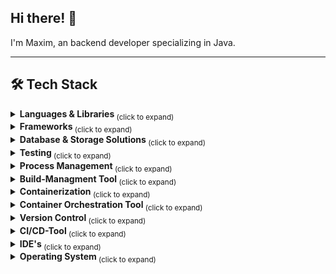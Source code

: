 ## Hi there! 👋
I'm Maxim, an backend developer specializing in Java.
___
<h2>🛠️ Tech Stack</h2>
<details>
  <summary><strong> Languages & Libraries </strong> <sub> (click to expand) </sub></summary>
  <br>

  ![Java Badge](https://img.shields.io/badge/java-%23ED8B00.svg?style=for-the-badge&logo=openjdk&logoColor=white) 
  ![Kotlin Badge](https://img.shields.io/badge/kotlin-%237F52FF.svg?style=for-the-badge&logo=kotlin&logoColor=white) 
  ![Python Badge](https://img.shields.io/badge/python-3670A0?style=for-the-badge&logo=python&logoColor=ffdd54) 
  ![JavaScript Badge](https://img.shields.io/badge/javascript-%23323330.svg?style=for-the-badge&logo=javascript&logoColor=%23F7DF1E)
  
  <br>
</details>
<details>
  <summary><strong> Frameworks </strong> <sub> (click to expand) </sub></summary>
  
  ###### Java
> ![Spring Badge](https://img.shields.io/badge/spring-%236DB33F.svg?style=for-the-badge&logo=spring&logoColor=white)
> ![OSGI Badge](https://img.shields.io/badge/OSGI-3B4252?style=for-the-badge&logo=OSGI&logoColor=5E81AC)
  
  ###### Python
> ![FastAPI Badge](https://img.shields.io/badge/FastAPI-005571?style=for-the-badge&logo=fastapi)

  ###### ORM
> ![Hibernate](https://img.shields.io/badge/Hibernate-59666C?style=for-the-badge&logo=Hibernate&logoColor=white)
  
</details>
<details>
  <summary><strong> Database & Storage Solutions </strong> <sub> (click to expand) </sub></summary>
  <br>
  
![PostgreSQL Badge](https://img.shields.io/badge/postgres-%23316192.svg?style=for-the-badge&logo=postgresql&logoColor=white)
![MySQL Badge](https://img.shields.io/badge/mysql-4479A1.svg?style=for-the-badge&logo=mysql&logoColor=white)
![SQLite Badge](https://img.shields.io/badge/sqlite-%2307405e.svg?style=for-the-badge&logo=sqlite&logoColor=white)

<br>
</details>
<details>
  <summary><strong> Testing </strong> <sub> (click to expand) </sub></summary>
  <br>
    
![JUnit 5 Badge](https://img.shields.io/badge/JUnit%205-3B4252?style=for-the-badge&logo=junit5&logoColor=8FBCBB)
![Pytest Badge](https://img.shields.io/badge/Pytest-3B4252?style=for-the-badge&logo=pytest&logoColor=88C0D0)
![Selenium Badge](https://img.shields.io/badge/Selenium-3B4252?style=for-the-badge&logo=selenium&logoColor=81A1C1)
![Postman Badge](https://img.shields.io/badge/Postman-3B4252?style=for-the-badge&logo=postman&logoColor=D08770)

<br>
</details>
<details>
  <summary><strong> Process Management </strong> <sub> (click to expand) </sub></summary>
  <br>
  
  ###### Project Managment
  > ![Jira Badge](https://img.shields.io/badge/jira-%230A0FFF.svg?style=for-the-badge&logo=jira&logoColor=white)
  
  ###### Documentation
  > ![Confluence](https://img.shields.io/badge/confluence-%23172BF4.svg?style=for-the-badge&logo=confluence&logoColor=white)

<br>
</details>
<details>
  <summary><strong> Build-Managment Tool </strong> <sub> (click to expand) </sub></summary>
  <br>
    
![Gradle Badge](https://img.shields.io/badge/Gradle-3B4252?style=for-the-badge&logo=gradle&logoColor=A3BE8C)
![Apache Maven](https://img.shields.io/badge/Apache%20Maven-C71A36?style=for-the-badge&logo=Apache%20Maven&logoColor=white)

<br>
</details>
<details>
  <summary><strong> Containerization </strong> <sub> (click to expand) </sub></summary>
  <br>
    
![Docker](https://img.shields.io/badge/docker-%230db7ed.svg?style=for-the-badge&logo=docker&logoColor=white)

<br>
</details>
<details>
  <summary><strong> Container Orchestration Tool </strong> <sub> (click to expand) </sub></summary>
  <br>
    
![Kubernetes](https://img.shields.io/badge/kubernetes-%23326ce5.svg?style=for-the-badge&logo=kubernetes&logoColor=white)

<br>
</details>
<details>
  <summary><strong> Version Control </strong> <sub> (click to expand) </sub></summary>
  <br>
    
![Git](https://img.shields.io/badge/git-%23F05033.svg?style=for-the-badge&logo=git&logoColor=white) 
![Apache Subversion](https://img.shields.io/badge/subversion-%23809CC9.svg?style=for-the-badge&logo=subversion&logoColor=white)

<br>
</details>
<details>
  <summary><strong> CI/CD-Tool </strong> <sub> (click to expand) </sub></summary>
  <br>

###### Version Control
> ![Git](https://img.shields.io/badge/git-%23F05033.svg?style=for-the-badge&logo=git&logoColor=white)
> ![Apache Subversion](https://img.shields.io/badge/subversion-%23809CC9.svg?style=for-the-badge&logo=subversion&logoColor=white)

###### Containerization
> ![Docker](https://img.shields.io/badge/docker-%230db7ed.svg?style=for-the-badge&logo=docker&logoColor=white)

###### Container Orchestration Tool
> ![Kubernetes](https://img.shields.io/badge/kubernetes-%23326ce5.svg?style=for-the-badge&logo=kubernetes&logoColor=white)

![Jenkins](https://img.shields.io/badge/jenkins-%232C5263.svg?style=for-the-badge&logo=jenkins&logoColor=white)

<br>
</details>
<details>
  <summary><strong> IDE's </strong> <sub> (click to expand) </sub></summary>
  <br>
    
![IntelliJ IDEA](https://img.shields.io/badge/IntelliJIDEA-000000.svg?style=for-the-badge&logo=intellij-idea&logoColor=white) 
![NetBeans IDE](https://img.shields.io/badge/NetBeansIDE-1B6AC6.svg?style=for-the-badge&logo=apache-netbeans-ide&logoColor=white) 
![Eclipse](https://img.shields.io/badge/Eclipse-FE7A16.svg?style=for-the-badge&logo=Eclipse&logoColor=white) 
![Jupyter Notebook](https://img.shields.io/badge/jupyter-%23FA0F00.svg?style=for-the-badge&logo=jupyter&logoColor=white) 
![Visual Studio Code](https://img.shields.io/badge/Visual%20Studio%20Code-0078d7.svg?style=for-the-badge&logo=visual-studio-code&logoColor=white)

<br>
</details>
<details>
  <summary><strong> Operating System </strong> <sub> (click to expand) </sub></summary>
  <br>

![Linux](https://img.shields.io/badge/Linux-FCC624?style=for-the-badge&logo=linux&logoColor=black)
![Windows](https://img.shields.io/badge/Windows-0078D6?style=for-the-badge&logo=windows&logoColor=white)
![Android](https://img.shields.io/badge/Android-3DDC84?style=for-the-badge&logo=android&logoColor=white)

<br>
</details>
<!--
**maxshushanikov/maxshushanikov** is a ✨ _special_ ✨ repository because its `README.md` (this file) appears on your GitHub profile.

Here are some ideas to get you started:

- 🔭 I’m currently working on ...
- 🌱 I’m currently learning ...
- 👯 I’m looking to collaborate on ...
- 🤔 I’m looking for help with ...
- 💬 Ask me about ...
- 📫 How to reach me: ...
- 😄 Pronouns: ...
- ⚡ Fun fact: ...
-->
